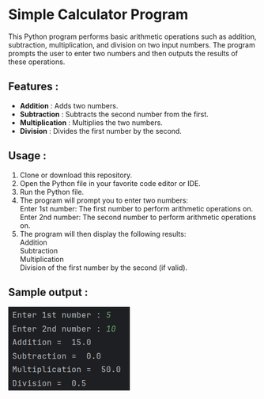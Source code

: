 # Simple Calculator Program

This Python program performs basic arithmetic operations such as addition, subtraction, multiplication, and division on two input numbers. The program prompts the user to enter two numbers and then outputs the results of these operations.

## Features : 
* **Addition** : Adds two numbers.
* **Subtraction** : Subtracts the second number from the first.
* **Multiplication** : Multiplies the two numbers.
* **Division** : Divides the first number by the second.

## Usage : 
1. Clone or download this repository.
2. Open the Python file in your favorite code editor or IDE.
3. Run the Python file.
4. The program will prompt you to enter two numbers:  
Enter 1st number: The first number to perform arithmetic operations on.  
Enter 2nd number: The second number to perform arithmetic operations on.
5. The program will then display the following results:  
Addition  
Subtraction   
Multiplication   
Division of the first number by the second (if valid).

## Sample output : 
![img.png](img.png)